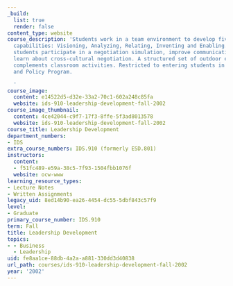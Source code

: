 ```yaml
---
_build:
  list: true
  render: false
content_type: website
course_description: 'Students work in a team environment to develop five core leadership
  capabilities: Visioning, Analyzing, Relating, Inventing and Enabling. In addition,
  students participate in a negotiation simulation, improve communication skills and
  learn about cross-cultural negotiation. A structured set of outdoor experiences
  complements classroom activities. Restricted to entering students in the Technology
  and Policy Program.

  '
course_image:
  content: e14522d5-d32e-33a2-70c1-602a248c85fa
  website: ids-910-leadership-development-fall-2002
course_image_thumbnail:
  content: 4ce42044-c9f7-17f3-8ffe-5f3ad8013578
  website: ids-910-leadership-development-fall-2002
course_title: Leadership Development
department_numbers:
- IDS
extra_course_numbers: IDS.910 (formerly ESD.801)
instructors:
  content:
  - f51fc489-e59a-38c5-7f93-1504fbb1076f
  website: ocw-www
learning_resource_types:
- Lecture Notes
- Written Assignments
legacy_uid: 8ed14b90-ea26-4454-dc55-5dbf843c57f9
level:
- Graduate
primary_course_number: IDS.910
term: Fall
title: Leadership Development
topics:
- - Business
  - Leadership
uid: fe8aa1ce-88db-4a2a-a881-330dd3d40838
url_path: courses/ids-910-leadership-development-fall-2002
year: '2002'
---
```

